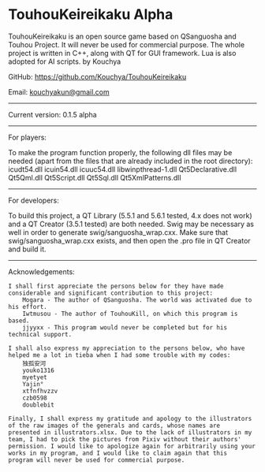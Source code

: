 TouhouKeireikaku Alpha
=====================================

TouhouKeireikaku is an open source game based on QSanguosha and Touhou Project. It will never be
used for commercial purpose.
The whole project is written in C++, along with QT for GUI framework. Lua is also adopted for AI
scripts.	by Kouchya

GitHub: https://github.com/Kouchya/TouhouKeireikaku

Email: kouchyakun@gmail.com

*************************************

Current version: 0.1.5 alpha

*************************************

For players:

To make the program function properly, the following dll files may be needed (apart from the files
that are already included in the root directory):
	icudt54.dll    icuin54.dll    icuuc54.dll    libwinpthread-1.dll
	Qt5Declarative.dll    Qt5Qml.dll    Qt5Script.dll    Qt5Sql.dll
	Qt5XmlPatterns.dll

*************************************

For developers:

To build this project, a QT Library (5.5.1 and 5.6.1 tested, 4.x does not work) and a QT Creator (3.5.1 tested) are both needed.
Swig may be necessary as well in order to generate swig/sanguosha_wrap.cxx.
Make sure that swig/sanguosha_wrap.cxx exists, and then open the .pro file in QT Creator and build it.

*************************************

Acknowledgements:

	I shall first appreciate the persons below for they have made considerable and significant contribution to this project:
		Mogara - The author of QSanguosha. The world was activated due to his effort.
		Iwtmusou - The author of TouhouKill, on which this program is based.
		jjyyxx - This program would never be completed but for his technical support.

	I shall also express my appreciation to the persons below, who have helped me a lot in tieba when I had some trouble with my codes:
		独孤安河
		youko1316
		myetyet
		Yajin°
		xtfnfhvzzv
		czb0598
		doublebit

	Finally, I shall express my gratitude and apology to the illustrators of the raw images of the generals and cards, whose names are
	presented in illustrators.xlsx. Due to the lack of illustrators in my team, I had to pick the pictures from Pixiv without their authors'
	permission. I would like to apologize again for arbitrarily using your works in my program, and I would like to claim again that this
	program will never be used for commercial purpose.



	